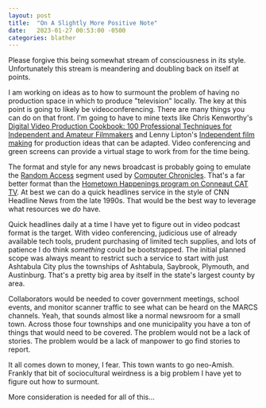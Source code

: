 ```yaml
---
layout: post
title:  "On A Slightly More Positive Note"
date:   2023-01-27 00:53:00 -0500
categories: blather
---
```

Please forgive this being somewhat stream of consciousness in its style.  Unfortunately this stream is meandering and doubling back on itself at points.

I am working on ideas as to how to surmount the problem of having no production space in which to produce "television" locally.  The key at this point is going to likely be videoconferencing.  There are many things you can do on that front.  I'm going to have to mine texts like Chris Kenworthy's [Digital Video Production Cookbook: 100 Professional Techniques for Independent and Amateur Filmmakers](https://www.librarything.com/work/626712/book/187591453) and Lenny Lipton's [Independent film making](https://www.librarything.com/work/531879/book/212302420) for production ideas that can be adapted.  Video conferencing and green screens can provide a virtual stage to work from for the time being.

The format and style for any news broadcast is probably going to emulate the [Random Access](https://archive.org/details/randomaccess_2) segment used by [Computer Chronicles](https://archive.org/details/computerchronicles).  That's a far better format than the [Hometown Happenings program on Conneaut CAT TV](https://vimeo.com/792662413).  At best we can do a quick headlines service in the style of CNN Headline News from the late 1990s.  That would be the best way to leverage what resources we *do* have.

Quick headlines daily at a time I have yet to figure out in video podcast format is the target.  With video conferencing, judicious use of already available tech tools, prudent purchasing of limited tech supplies, and lots of patience I do think *something* could be bootstrapped.  The initial planned scope was always meant to restrict such a service to start with just Ashtabula City plus the townships of Ashtabula, Saybrook, Plymouth, and Austinburg.  That's a pretty big area by itself in the state's largest county by area.  

Collaborators would be needed to cover government meetings, school events, and monitor scanner traffic to see what can be heard on the MARCS channels.  Yeah, that sounds almost like a normal newsroom for a small town.  Across those four townships and one municipality you have a ton of things that would need to be covered.  The problem would not be a lack of stories.  The problem would be a lack of manpower to go find stories to report.

It all comes down to money, I fear.  This town wants to go neo-Amish.  Frankly that bit of sociocultural weirdness is a big problem I have yet to figure out how to surmount.

More consideration is needed for all of this...
